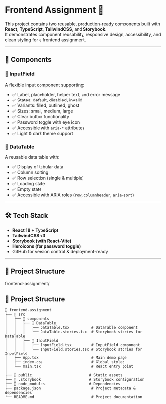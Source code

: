 # Frontend Assignment 🚀

This project contains two reusable, production-ready components built with **React**, **TypeScript**, **TailwindCSS**, and **Storybook**.  
It demonstrates component reusability, responsive design, accessibility, and clean styling for a frontend assignment.

---

## 📌 Components

### 🔹 InputField
A flexible input component supporting:
- ✅ Label, placeholder, helper text, and error message
- ✅ States: default, disabled, invalid
- ✅ Variants: filled, outlined, ghost
- ✅ Sizes: small, medium, large
- ✅ Clear button functionality
- ✅ Password toggle with eye icon
- ✅ Accessible with `aria-*` attributes
- ✅ Light & dark theme support

### 🔹 DataTable
A reusable data table with:
- ✅ Display of tabular data
- ✅ Column sorting
- ✅ Row selection (single & multiple)
- ✅ Loading state
- ✅ Empty state
- ✅ Accessible with ARIA roles (`row`, `columnheader`, `aria-sort`)

---

## 🛠️ Tech Stack

- **React 18 + TypeScript**
- **TailwindCSS v3**
- **Storybook (with React-Vite)**
- **Heroicons (for password toggle)**
- GitHub for version control & deployment-ready

---

## 📂 Project Structure

frontend-assignment/
## 📂 Project Structure

```plaintext
📂 frontend-assignment
├── 📂 src
│   ├── 📂 components
│   │   ├── 📂 DataTable
│   │   │   ├── DataTable.tsx          # DataTable component
│   │   │   └── DataTable.stories.tsx  # Storybook stories for DataTable
│   │   ├── 📂 InputField
│   │   │   ├── InputField.tsx         # InputField component
│   │   │   └── InputField.stories.tsx # Storybook stories for InputField
│   ├── App.tsx                        # Main demo page
│   ├── index.css                      # Global styles
│   └── main.tsx                       # React entry point
│
├── 📂 public                          # Static assets
├── 📂 .storybook                      # Storybook configuration
├── 📂 node_modules                    # Dependencies
├── package.json                       # Project metadata & dependencies
└── README.md                          # Project documentation
